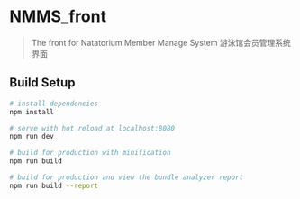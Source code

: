 # NMMS_front

> The front for Natatorium Member Manage System
> 游泳馆会员管理系统界面

## Build Setup

``` bash
# install dependencies
npm install

# serve with hot reload at localhost:8080
npm run dev

# build for production with minification
npm run build

# build for production and view the bundle analyzer report
npm run build --report
```

